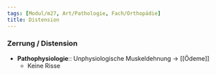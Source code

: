 ```yaml
---
tags: [Modul/m27, Art/Pathologie, Fach/Orthopädie]
title: Distension
---
```

### Zerrung / Distension
- **Pathophysiologie**:: Unphysiologische Muskeldehnung → [[Ödeme]]
	- Keine Risse